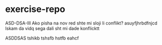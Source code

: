 # exercise-repo

ASD-DSA-III
Ako pisha na nov red shte mi sloji li conflikt? asuyfjhrbdfnjcd
Iskam da vidq sega dali sht mi dade konflicktt

ASDDSAS
tshikb
tshsfb
hstfb
eahcf